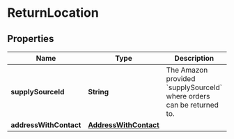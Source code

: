 
# ReturnLocation

## Properties
Name | Type | Description | Notes
------------ | ------------- | ------------- | -------------
**supplySourceId** | **String** | The Amazon provided &#x60;supplySourceId&#x60; where orders can be returned to. |  [optional]
**addressWithContact** | [**AddressWithContact**](AddressWithContact.md) |  |  [optional]



